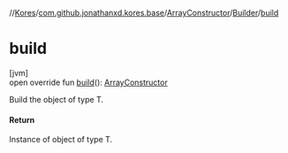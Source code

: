 //[Kores](../../../../index.md)/[com.github.jonathanxd.kores.base](../../index.md)/[ArrayConstructor](../index.md)/[Builder](index.md)/[build](build.md)

# build

[jvm]\
open override fun [build](build.md)(): [ArrayConstructor](../index.md)

Build the object of type T.

#### Return

Instance of object of type T.
